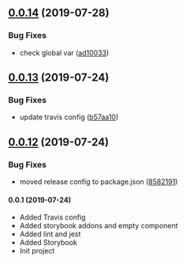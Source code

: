## [0.0.14](https://github.com/room-js/vue-shop-item/compare/v0.0.13...v0.0.14) (2019-07-28)


### Bug Fixes

* check global var ([ad10033](https://github.com/room-js/vue-shop-item/commit/ad10033))

## [0.0.13](https://github.com/room-js/vue-shop-item/compare/v0.0.12...v0.0.13) (2019-07-24)


### Bug Fixes

* update travis config ([b57aa10](https://github.com/room-js/vue-shop-item/commit/b57aa10))

## [0.0.12](https://github.com/room-js/vue-shop-item/compare/v0.0.11...v0.0.12) (2019-07-24)


### Bug Fixes

* moved release config to package.json ([8582191](https://github.com/room-js/vue-shop-item/commit/8582191))

#### 0.0.1 (2019-07-24)
* Added Travis config
* Added storybook addons and empty component
* Added lint and jest
* Added Storybook
* Init project

